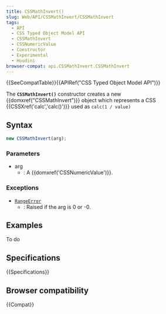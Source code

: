 ```yaml
---
title: CSSMathInvert()
slug: Web/API/CSSMathInvert/CSSMathInvert
tags:
  - API
  - CSS Typed Object Model API
  - CSSMathInvert
  - CSSNumericValue
  - Constructor
  - Experimental
  - Houdini
browser-compat: api.CSSMathInvert.CSSMathInvert
---
```

{{SeeCompatTable}}{{APIRef("CSS Typed Object Model API")}}

The **`CSSMathInvert()`** constructor creates a
new {{domxref("CSSMathInvert")}} object which represents a CSS
{{CSSXref('calc','calc()')}} used as `calc(1 / value)`

## Syntax

```js
new CSSMathInvert(arg);
```

### Parameters

- arg
  - : A {{domxref('CSSNumericValue')}}.

### Exceptions

- [`RangeError`](/en-US/docs/Web/JavaScript/Reference/Global_Objects/RangeError)
  - : Raised if the arg is 0 or -0.

## Examples

To do

## Specifications

{{Specifications}}

## Browser compatibility

{{Compat}}
